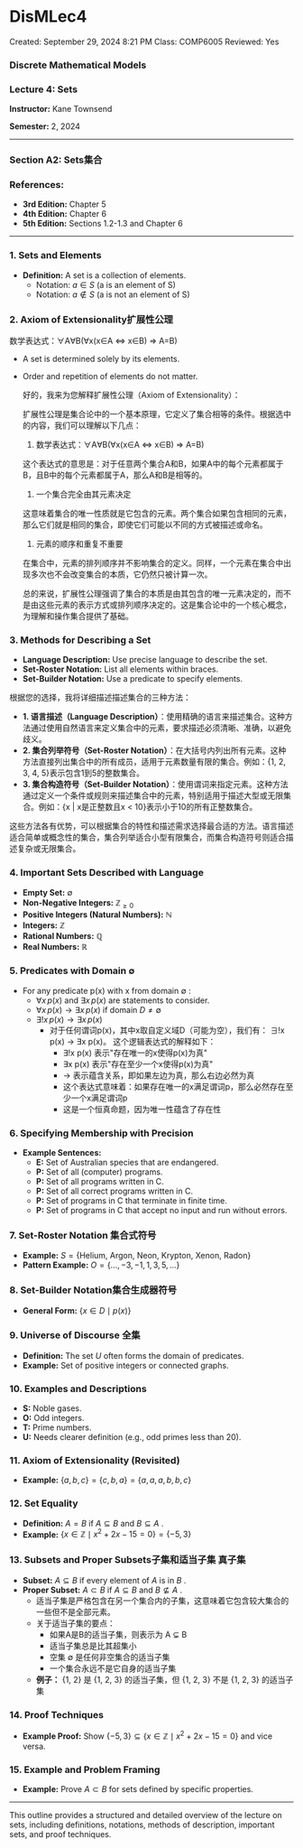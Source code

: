 # DisMLec4

Created: September 29, 2024 8:21 PM
Class: COMP6005
Reviewed: Yes

### Discrete Mathematical Models

### Lecture 4: Sets

**Instructor:** Kane Townsend

**Semester:** 2, 2024

---

### Section A2: Sets集合

### References:

- **3rd Edition:** Chapter 5
- **4th Edition:** Chapter 6
- **5th Edition:** Sections 1.2-1.3 and Chapter 6

---

### 1. Sets and Elements

- **Definition:** A set is a collection of elements.
    - Notation:  $a \in S$  (a is an element of S)
    - Notation:  $a \notin S$  (a is not an element of S)

### 2. Axiom of Extensionality扩展性公理

数学表达式：∀A∀B(∀x(x∈A ⇔ x∈B) ⇒ A=B)

- A set is determined solely by its elements.
- Order and repetition of elements do not matter.
    
    好的，我来为您解释扩展性公理（Axiom of Extensionality）：
    
    扩展性公理是集合论中的一个基本原理，它定义了集合相等的条件。根据选中的内容，我们可以理解以下几点：
    
    1. 数学表达式：∀A∀B(∀x(x∈A ⇔ x∈B) ⇒ A=B)
    
    这个表达式的意思是：对于任意两个集合A和B，如果A中的每个元素都属于B，且B中的每个元素都属于A，那么A和B是相等的。
    
    1. 一个集合完全由其元素决定
    
    这意味着集合的唯一性质就是它包含的元素。两个集合如果包含相同的元素，那么它们就是相同的集合，即使它们可能以不同的方式被描述或命名。
    
    1. 元素的顺序和重复不重要
    
    在集合中，元素的排列顺序并不影响集合的定义。同样，一个元素在集合中出现多次也不会改变集合的本质，它仍然只被计算一次。
    
    总的来说，扩展性公理强调了集合的本质是由其包含的唯一元素决定的，而不是由这些元素的表示方式或排列顺序决定的。这是集合论中的一个核心概念，为理解和操作集合提供了基础。
    

### 3. Methods for Describing a Set

- **Language Description:** Use precise language to describe the set.
- **Set-Roster Notation:** List all elements within braces.
- **Set-Builder Notation:** Use a predicate to specify elements.

根据您的选择，我将详细描述描述集合的三种方法：

- **1. 语言描述（Language Description）**：使用精确的语言来描述集合。这种方法通过使用自然语言来定义集合中的元素，要求描述必须清晰、准确，以避免歧义。
- **2. 集合列举符号（Set-Roster Notation）**：在大括号内列出所有元素。这种方法直接列出集合中的所有成员，适用于元素数量有限的集合。例如：{1, 2, 3, 4, 5}表示包含1到5的整数集合。
- **3. 集合构造符号（Set-Builder Notation）**：使用谓词来指定元素。这种方法通过定义一个条件或规则来描述集合中的元素，特别适用于描述大型或无限集合。例如：{x | x是正整数且x < 10}表示小于10的所有正整数集合。

这些方法各有优势，可以根据集合的特性和描述需求选择最合适的方法。语言描述适合简单或概念性的集合，集合列举适合小型有限集合，而集合构造符号则适合描述复杂或无限集合。

### 4. Important Sets Described with Language

- **Empty Set:**  $\emptyset$
- **Non-Negative Integers:**  $\mathbb{Z}_{\geq 0}$
- **Positive Integers (Natural Numbers):**  $\mathbb{N}$
- **Integers:**  $\mathbb{Z}$
- **Rational Numbers:**  $\mathbb{Q}$
- **Real Numbers:**  $\mathbb{R}$

### 5. Predicates with Domain  $\emptyset$

- For any predicate p(x)  with x  from domain  $\emptyset$ :
    - $\forall x \, p(x$)  and  $\exists x \, p(x)$  are statements to consider.
    - $\forall x \, p(x) \rightarrow \exists x \, p(x)$  if domain $D \neq \emptyset$
    - $\exists ! x \, p(x) \rightarrow \exists x \, p(x)$
        - 对于任何谓词p(x)，其中x取自定义域D（可能为空），我们有：
        ∃!x p(x) → ∃x p(x)。
        这个逻辑表达式的解释如下：
            - ∃!x p(x) 表示"存在唯一的x使得p(x)为真"
            - ∃x p(x) 表示"存在至少一个x使得p(x)为真"
            - → 表示蕴含关系，即如果左边为真，那么右边必然为真
            - 这个表达式意味着：如果存在唯一的x满足谓词p，那么必然存在至少一个x满足谓词p
            - 这是一个恒真命题，因为唯一性蕴含了存在性

### 6. Specifying Membership with Precision

- **Example Sentences:**
    - **E:** Set of Australian species that are endangered.
    - **P:** Set of all (computer) programs.
    - **P:** Set of all programs written in C.
    - **P:** Set of all correct programs written in C.
    - **P:** Set of programs in C that terminate in finite time.
    - **P:** Set of programs in C that accept no input and run without errors.

### 7. Set-Roster Notation 集合式符号

- **Example:**  $S = \{ \text{Helium, Argon, Neon, Krypton, Xenon, Radon} \}$
- **Pattern Example:**  $O = \{ \ldots, -3, -1, 1, 3, 5, \ldots \}$

### 8. Set-Builder Notation集合生成器符号

- **General Form:**  $\{ x \in D \mid p(x) \}$

### 9. Universe of Discourse 全集

- **Definition:** The set  $U$  often forms the domain of predicates.
- **Example:** Set of positive integers or connected graphs.

### 10. Examples and Descriptions

- **S:** Noble gases.
- **O:** Odd integers.
- **T:** Prime numbers.
- **U:** Needs clearer definition (e.g., odd primes less than 20).

### 11. Axiom of Extensionality (Revisited)

- **Example:**  $\{ a, b, c \} = \{ c, b, a \} = \{ a, a, a, b, b, c \}$

### 12. Set Equality

- **Definition:**  $A = B$  if  $A \subseteq B$  and  $B \subseteq A$ .
- **Example:**  $\{ x \in \mathbb{Z} \mid x^2 + 2x - 15 = 0 \} = \{ -5, 3 \}$

### 13. Subsets and Proper Subsets子集和适当子集 真子集

- **Subset:**  $A \subseteq B$  if every element of  $A$  is in  $B$ .
- **Proper Subset:**  $A \subset B$  if  $A \subseteq B$  and  $B \not\subseteq A$ .
    - 适当子集是严格包含在另一个集合内的子集，这意味着它包含较大集合的一些但不是全部元素。
    - 关于适当子集的要点：
        - 如果A是B的适当子集，则表示为 A ⊊ B
        - 适当子集总是比其超集小
        - 空集 ∅ 是任何非空集合的适当子集
        - 一个集合永远不是它自身的适当子集
    - **例子：** {1, 2} 是 {1, 2, 3} 的适当子集，但 {1, 2, 3} 不是 {1, 2, 3} 的适当子集

### 14. Proof Techniques

- **Example Proof:** Show  $\{ -5, 3 \} \subseteq \{ x \in \mathbb{Z} \mid x^2 + 2x - 15 = 0 \}$  and vice versa.

### 15. Example and Problem Framing

- **Example:** Prove  $A \subset B$  for sets defined by specific properties.

---

This outline provides a structured and detailed overview of the lecture on sets, including definitions, notations, methods of description, important sets, and proof techniques.